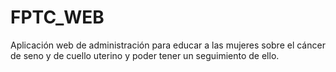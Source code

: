 # FPTC_WEB
Aplicación web de administración para educar a las mujeres sobre el cáncer de seno y de cuello uterino y poder tener un seguimiento de ello.

